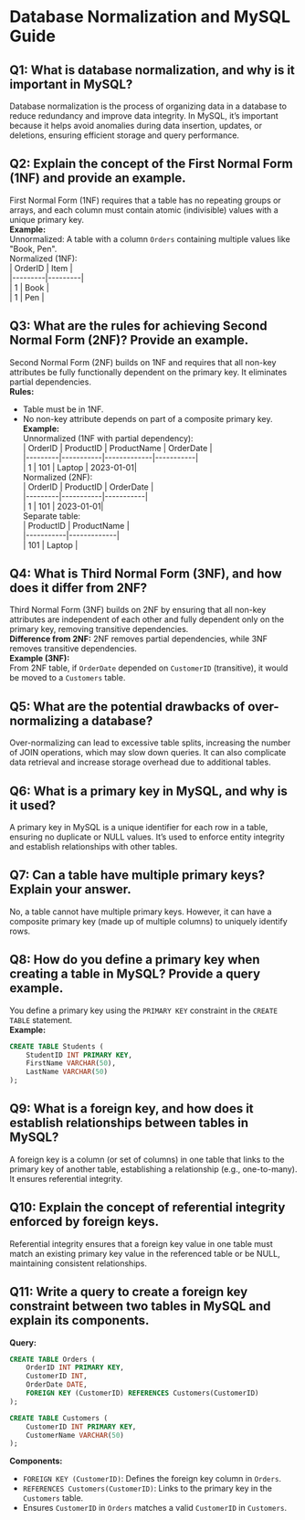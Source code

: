 # Database Normalization and MySQL Guide

## Q1: What is database normalization, and why is it important in MySQL?

Database normalization is the process of organizing data in a database to reduce redundancy and improve data integrity. In MySQL, it’s important because it helps avoid anomalies during data insertion, updates, or deletions, ensuring efficient storage and query performance.

## Q2: Explain the concept of the First Normal Form (1NF) and provide an example.

First Normal Form (1NF) requires that a table has no repeating groups or arrays, and each column must contain atomic (indivisible) values with a unique primary key.  
**Example:**  
Unnormalized: A table with a column `Orders` containing multiple values like "Book, Pen".  
Normalized (1NF):  
| OrderID | Item |  
|---------|---------|  
| 1 | Book |  
| 1 | Pen |

## Q3: What are the rules for achieving Second Normal Form (2NF)? Provide an example.

Second Normal Form (2NF) builds on 1NF and requires that all non-key attributes be fully functionally dependent on the primary key. It eliminates partial dependencies.  
**Rules:**

- Table must be in 1NF.
- No non-key attribute depends on part of a composite primary key.  
  **Example:**  
  Unnormalized (1NF with partial dependency):  
  | OrderID | ProductID | ProductName | OrderDate |  
  |---------|-----------|-------------|-----------|  
  | 1 | 101 | Laptop | 2023-01-01|  
  Normalized (2NF):  
  | OrderID | ProductID | OrderDate |  
  |---------|-----------|-----------|  
  | 1 | 101 | 2023-01-01|  
  Separate table:  
  | ProductID | ProductName |  
  |-----------|-------------|  
  | 101 | Laptop |

## Q4: What is Third Normal Form (3NF), and how does it differ from 2NF?

Third Normal Form (3NF) builds on 2NF by ensuring that all non-key attributes are independent of each other and fully dependent only on the primary key, removing transitive dependencies.  
**Difference from 2NF:** 2NF removes partial dependencies, while 3NF removes transitive dependencies.  
**Example (3NF):**  
From 2NF table, if `OrderDate` depended on `CustomerID` (transitive), it would be moved to a `Customers` table.

## Q5: What are the potential drawbacks of over-normalizing a database?

Over-normalizing can lead to excessive table splits, increasing the number of JOIN operations, which may slow down queries. It can also complicate data retrieval and increase storage overhead due to additional tables.

## Q6: What is a primary key in MySQL, and why is it used?

A primary key in MySQL is a unique identifier for each row in a table, ensuring no duplicate or NULL values. It’s used to enforce entity integrity and establish relationships with other tables.

## Q7: Can a table have multiple primary keys? Explain your answer.

No, a table cannot have multiple primary keys. However, it can have a composite primary key (made up of multiple columns) to uniquely identify rows.

## Q8: How do you define a primary key when creating a table in MySQL? Provide a query example.

You define a primary key using the `PRIMARY KEY` constraint in the `CREATE TABLE` statement.  
**Example:**

```sql
CREATE TABLE Students (
    StudentID INT PRIMARY KEY,
    FirstName VARCHAR(50),
    LastName VARCHAR(50)
);
```

## Q9: What is a foreign key, and how does it establish relationships between tables in MySQL?

A foreign key is a column (or set of columns) in one table that links to the primary key of another table, establishing a relationship (e.g., one-to-many). It ensures referential integrity.

## Q10: Explain the concept of referential integrity enforced by foreign keys.

Referential integrity ensures that a foreign key value in one table must match an existing primary key value in the referenced table or be NULL, maintaining consistent relationships.

## Q11: Write a query to create a foreign key constraint between two tables in MySQL and explain its components.

**Query:**

```sql
CREATE TABLE Orders (
    OrderID INT PRIMARY KEY,
    CustomerID INT,
    OrderDate DATE,
    FOREIGN KEY (CustomerID) REFERENCES Customers(CustomerID)
);

CREATE TABLE Customers (
    CustomerID INT PRIMARY KEY,
    CustomerName VARCHAR(50)
);
```

**Components:**

- `FOREIGN KEY (CustomerID)`: Defines the foreign key column in `Orders`.
- `REFERENCES Customers(CustomerID)`: Links to the primary key in the `Customers` table.
- Ensures `CustomerID` in `Orders` matches a valid `CustomerID` in `Customers`.

